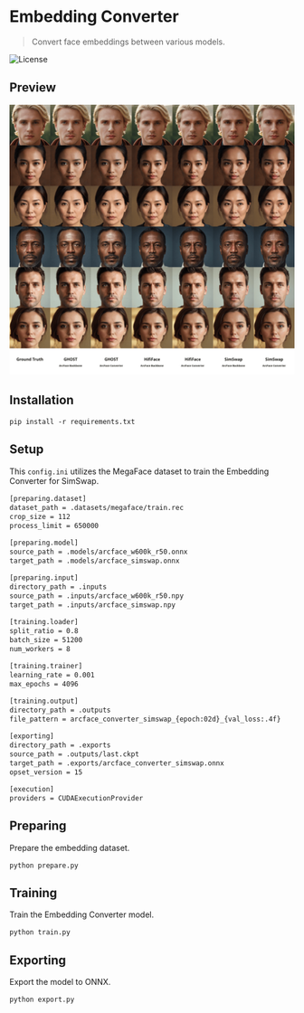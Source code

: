 Embedding Converter
===================

> Convert face embeddings between various models.

![License](https://img.shields.io/badge/license-MIT-green)


Preview
-------

![Preview](https://raw.githubusercontent.com/facefusion/facefusion-labs/next/.github/previews/embedding_converter.png?sanitize=true)


Installation
------------

```
pip install -r requirements.txt
```


Setup
-----

This `config.ini` utilizes the MegaFace dataset to train the Embedding Converter for SimSwap.

```
[preparing.dataset]
dataset_path = .datasets/megaface/train.rec
crop_size = 112
process_limit = 650000
```

```
[preparing.model]
source_path = .models/arcface_w600k_r50.onnx
target_path = .models/arcface_simswap.onnx
```

```
[preparing.input]
directory_path = .inputs
source_path = .inputs/arcface_w600k_r50.npy
target_path = .inputs/arcface_simswap.npy
```

```
[training.loader]
split_ratio = 0.8
batch_size = 51200
num_workers = 8
```

```
[training.trainer]
learning_rate = 0.001
max_epochs = 4096
```

```
[training.output]
directory_path = .outputs
file_pattern = arcface_converter_simswap_{epoch:02d}_{val_loss:.4f}
```

```
[exporting]
directory_path = .exports
source_path = .outputs/last.ckpt
target_path = .exports/arcface_converter_simswap.onnx
opset_version = 15
```

```
[execution]
providers = CUDAExecutionProvider
```


Preparing
---------

Prepare the embedding dataset.

```
python prepare.py
```


Training
--------

Train the Embedding Converter model.

```
python train.py
```


Exporting
---------

Export the model to ONNX.

```
python export.py
```
